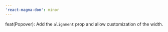 ```yaml
---
'react-magma-dom': minor
---
```


feat(Popover): Add the `alignment` prop and allow customization of the width.
